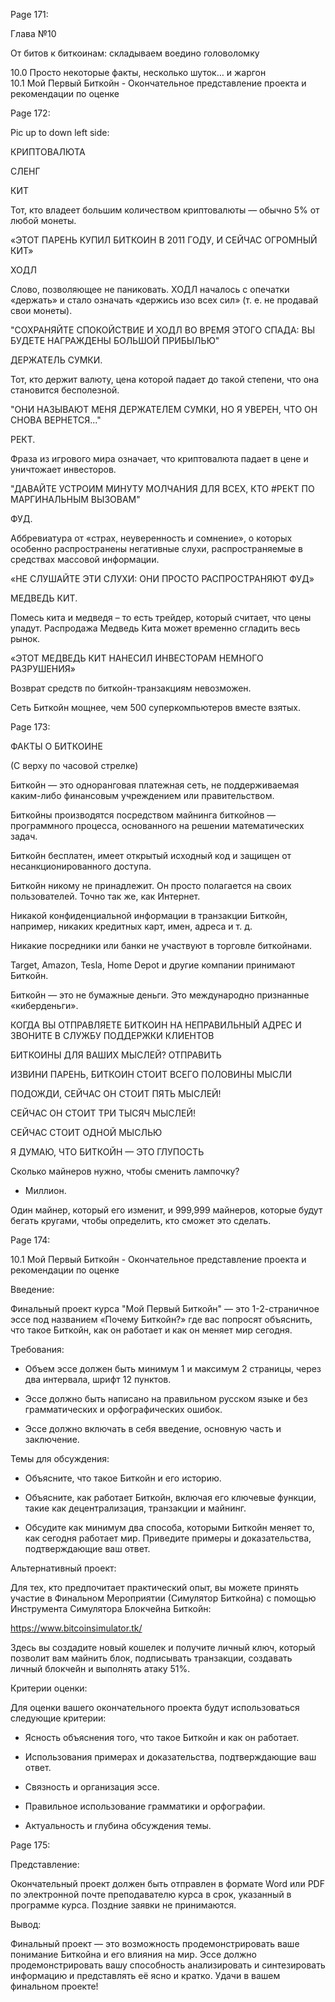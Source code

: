 Page 171:

Глава №10    

От битов к биткоинам: складываем воедино головоломку    

10.0 Просто некоторые факты, несколько шуток… и жаргон    
10.1 Мой Первый Биткойн - Окончательное представление проекта и рекомендации по оценке    





Page 172:


Pic up to down left side:


КРИПТОВАЛЮТА

СЛЕНГ


КИТ

Тот, кто владеет большим количеством криптовалюты — обычно 5% от любой монеты.

«ЭТОТ ПАРЕНЬ КУПИЛ БИТКОИН В 2011 ГОДУ, И СЕЙЧАС ОГРОМНЫЙ КИТ»


ХОДЛ

Слово, позволяющее не паниковать. ХОДЛ началось с опечатки «держать» и стало означать «держись изо всех сил» (т. е. не продавай свои монеты).

"СОХРАНЯЙТЕ СПОКОЙСТВИЕ И ХОДЛ ВО ВРЕМЯ ЭТОГО СПАДА: ВЫ БУДЕТЕ НАГРАЖДЕНЫ БОЛЬШОЙ ПРИБЫЛЬЮ"


ДЕРЖАТЕЛЬ СУМКИ.

Тот, кто держит валюту, цена которой падает до такой степени, что она становится бесполезной.

"ОНИ НАЗЫВАЮТ МЕНЯ ДЕРЖАТЕЛЕМ СУМКИ, НО Я УВЕРЕН, ЧТО ОН СНОВА ВЕРНЕТСЯ..."



РЕКТ.

Фраза из игрового мира означает, что криптовалюта падает в цене и уничтожает инвесторов.

"ДАВАЙТЕ УСТРОИМ МИНУТУ МОЛЧАНИЯ ДЛЯ ВСЕХ, КТО #РЕКТ ПО МАРГИНАЛЬНЫМ ВЫЗОВАМ"


ФУД.

Аббревиатура от «страх, неуверенность и сомнение», о которых особенно распространены негативные слухи, распространяемые в средствах массовой информации.

«НЕ СЛУШАЙТЕ ЭТИ СЛУХИ: ОНИ ПРОСТО РАСПРОСТРАНЯЮТ ФУД»


МЕДВЕДЬ КИТ.

Помесь кита и медведя – то есть трейдер, который считает, что цены упадут. Распродажа Медведь Кита может временно сгладить весь рынок.

«ЭТОТ МЕДВЕДЬ КИТ НАНЕСИЛ ИНВЕСТОРАМ НЕМНОГО РАЗРУШЕНИЯ»




Возврат средств по биткойн-транзакциям невозможен.


Сеть Биткойн мощнее, чем 500 суперкомпьютеров вместе взятых.






Page 173:


ФАКТЫ О БИТКОИНЕ


(С верху по часовой стрелке)


Биткойн — это одноранговая платежная сеть, не поддерживаемая каким-либо финансовым учреждением или правительством.


Биткойны производятся посредством майнинга биткойнов — программного процесса, основанного на решении математических задач.


Биткойн бесплатен, имеет открытый исходный код и защищен от несанкционированного доступа.


Биткойн никому не принадлежит. Он просто полагается на своих пользователей. Точно так же, как Интернет.


Никакой конфиденциальной информации в транзакции Биткойн, например, никаких кредитных карт, имен, адреса и т. д.


Никакие посредники или банки не участвуют в торговле биткойнами.


Target, Amazon, Tesla, Home Depot и другие компании принимают Биткойн.


Биткойн — это не бумажные деньги. Это международно признанные «киберденьги».





КОГДА ВЫ ОТПРАВЛЯЕТЕ БИТКОИН НА НЕПРАВИЛЬНЫЙ АДРЕС И ЗВОНИТЕ В СЛУЖБУ ПОДДЕРЖКИ КЛИЕНТОВ





БИТКОИНЫ ДЛЯ ВАШИХ МЫСЛЕЙ? ОТПРАВИТЬ


ИЗВИНИ ПАРЕНЬ, БИТКОИН СТОИТ ВСЕГО ПОЛОВИНЫ МЫСЛИ


ПОДОЖДИ, СЕЙЧАС ОН СТОИТ ПЯТЬ МЫСЛЕЙ!


СЕЙЧАС ОН СТОИТ ТРИ ТЫСЯЧ МЫСЛЕЙ!


СЕЙЧАС СТОИТ ОДНОЙ МЫСЛЬЮ


Я ДУМАЮ, ЧТО БИТКОЙН — ЭТО ГЛУПОСТЬ





Сколько майнеров нужно, чтобы сменить лампочку?


- Миллион.


Один майнер, который его изменит, и 999,999 майнеров, которые будут бегать кругами, чтобы определить, кто сможет это сделать.







Page 174:


10.1 Мой Первый Биткойн - Окончательное представление проекта и рекомендации по оценке


Введение:

Финальный проект курса "Мой Первый Биткойн" — это 1-2-страничное эссе под названием «Почему Биткойн?» где вас попросят объяснить, что такое Биткойн, как он работает и как он меняет мир сегодня.


Требования:

- Объем эссе должен быть минимум 1 и максимум 2 страницы, через два интервала, шрифт 12 пунктов.

- Эссе должно быть написано на правильном русском языке и без грамматических и орфографических ошибок.

- Эссе должно включать в себя введение, основную часть и заключение.


Темы для обсуждения:

- Объясните, что такое Биткойн и его историю.

- Объясните, как работает Биткойн, включая его ключевые функции, такие как децентрализация, транзакции и майнинг.

- Обсудите как минимум два способа, которыми Биткойн меняет то, как сегодня работает мир. Приведите примеры и доказательства, подтверждающие ваш ответ.



Альтернативный проект:

Для тех, кто предпочитает практический опыт, вы можете принять участие в Финальном Мероприятии (Симулятор Биткойна) с помощью Инструмента Симулятора Блокчейна Биткойн:

https://www.bitcoinsimulator.tk/

Здесь вы создадите новый кошелек и получите личный ключ, который позволит вам майнить блок, подписывать транзакции, создавать личный блокчейн и выполнять атаку 51%.



Критерии оценки:

Для оценки вашего окончательного проекта будут использоваться следующие критерии:

- Ясность объяснения того, что такое Биткойн и как он работает.

- Использования примерах и доказательства, подтверждающие ваш ответ.

- Связность и организация эссе.

- Правильное использование грамматики и орфографии.

- Актуальность и глубина обсуждения темы.






Page 175:


Представление:

Окончательный проект должен быть отправлен в формате Word или PDF по электронной почте преподавателю курса в срок, указанный в программе курса. Поздние заявки не принимаются.


Вывод:

Финальный проект — это возможность продемонстрировать ваше понимание Биткойна и его влияния на мир. Эссе должно продемонстрировать вашу способность анализировать и синтезировать информацию и представлять её ясно и кратко. Удачи в вашем финальном проекте!
